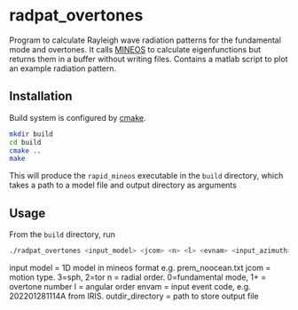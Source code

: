 # radpat_overtones

Program to calculate Rayleigh wave radiation patterns for the fundamental mode and overtones.
It calls [MINEOS](https://github.com/geodynamics/mineos) to calculate eigenfunctions but returns them in a buffer without writing files.
Contains a matlab script to plot an example radiation pattern.

## Installation

Build system is configured by [cmake](https://cmake.org/).

```bash
mkdir build
cd build
cmake ..
make
```

This will produce the `rapid_mineos` executable in the `build` directory, which takes a path to a model file and output directory as arguments

## Usage

From the `build` directory, run

```bash
./radpat_overtones <input_model> <jcom> <n> <l> <evnam> <input_azimuth> <output_directory>
```
input model = 1D model in mineos format e.g. prem_noocean.txt
jcom = motion type. 3=sph, 2=tor
n = radial order. 0=fundamental mode, 1+ = overtone number
l = angular order
envam = input event code, e.g. 202201281114A from IRIS.
outdir_directory = path to store output file
